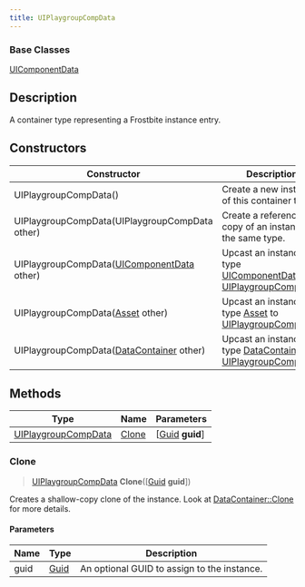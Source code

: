 ```yaml
---
title: UIPlaygroupCompData
---
```

### Base Classes

[UIComponentData](UIComponentData)

## Description

A container type representing a Frostbite instance entry.

## Constructors

| Constructor                                                                    | Description                                                                                                                   |
| ------------------------------------------------------------------------------ | ----------------------------------------------------------------------------------------------------------------------------- |
| UIPlaygroupCompData()                                                          | Create a new instance of this container type.                                                                                 |
| UIPlaygroupCompData(UIPlaygroupCompData other)                                 | Create a reference copy of an instance of the same type.                                                                      |
| UIPlaygroupCompData([UIComponentData](UIComponentData) other)                  | Upcast an instance of type [UIComponentData](UIComponentData) to [UIPlaygroupCompData](UIPlaygroupCompData).                  |
| UIPlaygroupCompData([Asset](Asset) other)                                      | Upcast an instance of type [Asset](Asset) to [UIPlaygroupCompData](UIPlaygroupCompData).                                      |
| UIPlaygroupCompData([DataContainer](/vext/ref/shared/class/datacontainer) other) | Upcast an instance of type [DataContainer](/vext/ref/shared/class/datacontainer) to [UIPlaygroupCompData](UIPlaygroupCompData). |

## Methods

| Type                                       | Name            | Parameters                                     |
| ------------------------------------------ | --------------- | ---------------------------------------------- |
| [UIPlaygroupCompData](UIPlaygroupCompData) | [Clone](#clone) | \[[Guid](/vext/ref/shared/class/guid) **guid**\] |

### Clone

> [UIPlaygroupCompData](UIPlaygroupCompData) **Clone**(\[[Guid](/vext/ref/shared/class/guid) **guid**\])

Creates a shallow-copy clone of the instance. Look at [DataContainer::Clone](/vext/ref/shared/class/datacontainer#clone) for more details.

#### Parameters

| Name | Type         | Description                                 |
| ---- | ------------ | ------------------------------------------- |
| guid | [Guid](Guid) | An optional GUID to assign to the instance. |
